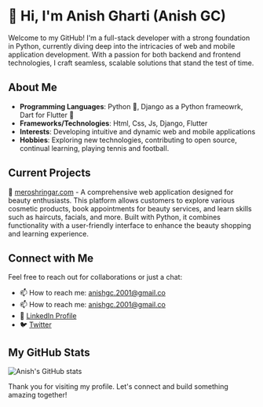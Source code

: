 # 👋 Hi, I'm Anish Gharti (Anish GC)

Welcome to my GitHub! I'm a full-stack developer with a strong foundation in Python, currently diving deep into the intricacies of web and mobile application development. With a passion for both backend and frontend technologies, I craft seamless, scalable solutions that stand the test of time.

## About Me

- **Programming Languages**: Python 🐍, Django as a Python frameowrk, Dart for Flutter 📱
- **Frameworks/Technologies**: Html, Css, Js, Django, Flutter
- **Interests**: Developing intuitive and dynamic web and mobile applications
- **Hobbies**: Exploring new technologies, contributing to open source, continual learning, playing tennis and football.

## Current Projects

🔗 [meroshringar.com](https://www.meroshringar.com) - A comprehensive web application designed for beauty enthusiasts. This platform allows customers to explore various cosmetic products, book appointments for beauty services, and        learn skills such as haircuts, facials, and more. Built with Python, it combines functionality with a user-friendly interface to enhance the beauty shopping and learning experience.


## Connect with Me

Feel free to reach out for collaborations or just a chat:
- 📫 How to reach me: [anishgc.2001@gmail.co](mailto:anishgc.2001@gmail.com)
- 📫 How to reach me: [anishgc.2001@gmail.co](mailto:anishgharti10@gmail.com)
- 💼 [LinkedIn Profile](https://www.linkedin.com/in/yourprofile)
- 🐦 [Twitter](https://twitter.com/yourusername)

## My GitHub Stats

![Anish's GitHub stats](https://github-readme-stats.vercel.app/api?username=Anish-gharti&show_icons=true&theme=radical)

Thank you for visiting my profile. Let's connect and build something amazing together!
